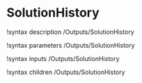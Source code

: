 <!-- MOOSE Documentation Stub: Remove this when content is added. -->

# SolutionHistory

!syntax description /Outputs/SolutionHistory

!syntax parameters /Outputs/SolutionHistory

!syntax inputs /Outputs/SolutionHistory

!syntax children /Outputs/SolutionHistory

